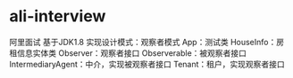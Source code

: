 # ali-interview
阿里面试
基于JDK1.8
实现设计模式：观察者模式
App：测试类
HouseInfo：房租信息实体类
Observer：观察者接口
Observerable：被观察者接口
IntermediaryAgent：中介，实现被观察者接口
Tenant：租户，实现观察者接口

